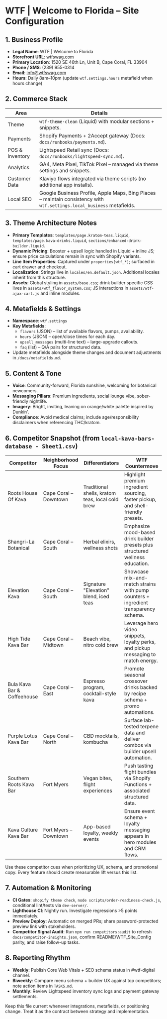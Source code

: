 # WTF | Welcome to Florida – Site Configuration

## 1. Business Profile
- **Legal Name**: WTF | Welcome to Florida
- **Storefront URL**: [wtfswag.com](https://wtfswag.com)
- **Primary Location**: 1520 SE 46th Ln, Unit B, Cape Coral, FL 33904
- **Phone / SMS**: (239) 955-0314
- **Email**: info@wtfswag.com
- **Hours**: Daily 8am–10pm (update `wtf.settings.hours` metafield when hours change)

## 2. Commerce Stack
| Area | Details |
| --- | --- |
| Theme | `wtf-theme-clean` (Liquid) with modular sections + snippets. |
| Payments | Shopify Payments + 2Accept gateway (Docs: `docs/runbooks/payments.md`). |
| POS & Inventory | Lightspeed Retail sync (Docs: `docs/runbooks/lightspeed-sync.md`). |
| Analytics | GA4, Meta Pixel, TikTok Pixel – managed via theme settings and snippets. |
| Customer Data | Klaviyo flows integrated via theme scripts (no additional app installs). |
| Local SEO | Google Business Profile, Apple Maps, Bing Places – maintain consistency with `wtf.settings.local_business` metafields. |

## 3. Theme Architecture Notes
- **Primary Templates**: `templates/page.kratom-teas.liquid`, `templates/page.kava-drinks.liquid`, `sections/enhanced-drink-builder.liquid`.
- **Dynamic Pricing**: Booster + upsell logic handled in Liquid + inline JS; ensure price calculations remain in sync with Shopify variants.
- **Line Item Properties**: Captured under `properties[wtf_*]`; surfaced in cart drawer and checkout.
- **Localization**: Strings live in `locales/en.default.json`. Additional locales inherit from this structure.
- **Assets**: Global styling in `assets/base.css`; drink builder specific CSS lives in `assets/wtf_flavor_system.css`; JS interactions in `assets/wtf-ajax-cart.js` and inline modules.

## 4. Metafields & Settings
- **Namespace**: `wtf.settings`
- **Key Metafields**:
  - `flavors` (JSON) – list of available flavors, pumps, availability.
  - `hours` (JSON) – open/close times for each day.
  - `upsell_messages` (multi-line text) – large-upgrade callouts.
  - `faq` (list) – Q/A pairs for structured data.
- Update metafields alongside theme changes and document adjustments in `/docs/metafields.md`.

## 5. Content & Tone
- **Voice**: Community-forward, Florida sunshine, welcoming for botanical newcomers.
- **Messaging Pillars**: Premium ingredients, social lounge vibe, sober-friendly nightlife.
- **Imagery**: Bright, inviting, leaning on orange/white palette inspired by Dunkin'.
- **Compliance**: Avoid medical claims; include age/responsibility disclaimers when referencing THC/kratom.

## 6. Competitor Snapshot (from `local-kava-bars-database - Sheet1.csv`)
| Competitor | Neighborhood Focus | Differentiators | WTF Countermove |
| --- | --- | --- | --- |
| Roots House Of Kava | Cape Coral – Downtown | Traditional shells, kratom teas, local cold brew | Highlight premium ingredient sourcing, faster pickup, and shell-friendly presets. |
| Shangri-La Botanical | Cape Coral – South | Herbal elixirs, wellness shots | Emphasize mood-based drink builder presets plus structured wellness education. |
| Elevation Kava | Cape Coral – South | Signature "Elevation" blend, iced teas | Showcase mix-and-match strains with pump counters + ingredient transparency schema. |
| High Tide Kava Bar | Cape Coral – Midtown | Beach vibe, nitro cold brew | Leverage hero video snippets, loyalty perks, and pickup messaging to match energy. |
| Bula Kava Bar & Coffeehouse | Cape Coral – East | Espresso program, cocktail-style kava | Promote seasonal crossover drinks backed by recipe schema + promo automations. |
| Purple Lotus Kava Bar | Cape Coral – North | CBD mocktails, kombucha | Surface lab-tested terpene data and deliver combos via builder upsell automation. |
| Southern Roots Kava Bar | Fort Myers | Vegan bites, flight experiences | Push tasting flight bundles via Shopify Functions + associated structured data. |
| Kava Culture Kava Bar | Fort Myers – Downtown | App-based loyalty, weekly events | Ensure event schema + loyalty messaging appears in hero modules and CRM flows. |

Use these competitor cues when prioritizing UX, schema, and promotional copy. Every feature should create measurable lift versus this list.

## 7. Automation & Monitoring
- **CI Gates**: `shopify theme check`, `node scripts/order-readiness-check.js`, conditional lint/tests via `dev-server/`.
- **Lighthouse CI**: Nightly run. Investigate regressions >5 points immediately.
- **Preview Deploy**: Automatic on merged PRs; share password-protected preview link with stakeholders.
- **Competitor Signal Audit**: Run `npm run competitors:audit` to refresh `docs/competitor-insights.json`, confirm README/WTF_Site_Config parity, and raise follow-up tasks.

## 8. Reporting Rhythm
- **Weekly**: Publish Core Web Vitals + SEO schema status in #wtf-digital channel.
- **Biweekly**: Compare menu schema + builder UX against top competitors; note action items in `TASKS.md`.
- **Monthly**: Review Lightspeed inventory sync logs and payment gateway settlements.

Keep this file current whenever integrations, metafields, or positioning change. Treat it as the contract between strategy and implementation.
